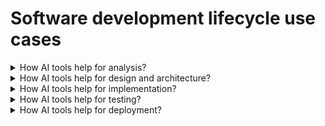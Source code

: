 # Software development lifecycle use cases

<details>
  <summary>How AI tools help for analysis?</summary>

**Analysis** - Help with communication and business analysis tasks by saving time and improving the accuracy and clarity of the analysis outcomes.

_Use cases:_

- Transcribe and summarize client calls;
- Identify business requirements and processes;
- Generate user stories and wireframes;
- Create backlogs in Jira.

</details>

<details>
  <summary>How AI tools help for design and architecture?</summary>

**Design and Architecture** - Enhance the creativity and quality of the design and architecture outcomes.

_Use cases:_

- Generate mock-ups and prototypes based on the user stories and wireframes;
- Create architectural diagrams and models based on the business requirements and processes;
- Suggest optimal design patterns nd solutions.

</details>

<details>
  <summary>How AI tools help for implementation?</summary>

**Implementation** - Help with coding and development tasks by increasing the speed and efficiency of the coding and development outcomes.

_Use cases:_

- Generate code based on the user stories and architectural models;
- Suggest code improvements and best practices;
- Assist with debugging and refactoring.

</details>

<details>
  <summary>How AI tools help for testing?</summary>

**Testing** - Improve the reliability and security of the testing and deployment outcomes.

_Use cases:_

- Generate test cases and scripts based on the user stories and design specifications;
- Run automated tests and report the results;
- Configure and deploy the software using chatbots and scripts.

</details>

<details>
  <summary>How AI tools help for deployment?</summary>

_Use cases:_

- Write scripts;
- Get a manual for a specific sysmtem.

</details>
